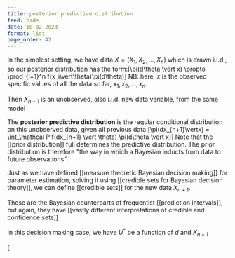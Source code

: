 ```yaml
---
title: posterior predictive distribution
feed: hide
date: 10-02-2023
format: list
page_order: 42
---
```



In the simplest setting, we have data $X = (X_1, X_2, ..., X_n)$ which is drawn i.i.d., so our posterior distribution has the form:\[\pi(d\theta \vert x) \propto \prod_{i=1}^n f(x_i\vert\theta)\pi(d\theta)\]
NB: here, $x$ is the observed specific values of all the data so far, $x_1, x_2, ..., x_n$.

Then $X_{n+1}$ is an unobserved, also i.i.d. new data variable, from the same model

The **posterior predictive distribution** is the regular conditional distribution on this unobserved data, given all previous data:\[\pi(dx_{n+1}\vertx) = \int_\mathcal P f(dx_{n+1} \vert \theta) \pi(d\theta \vert x)\]
Note that the [[prior distribution]] full determines the predictive distribution. The prior distribution is therefore "the way in which a Bayesian inducts from data to future observations".

Just as we have defined [[measure theoretic Bayesian decision making]] for parameter estimation, solving it using [[credible sets for Bayesian decision theory]], we can define [[credible sets]] for the new data $X_{n+1}$.

These are the Bayesian counterparts of frequentist [[prediction intervals]], but again, they have [[vastly different interpretations of credible and confidence sets]]

In this decision making case, we have $U^*$ be a function of $d$ and $X_{n+1}$

\[